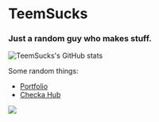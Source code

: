 # TeemSucks
### Just a random guy who makes stuff.

![TeemSucks's GitHub stats](https://github-readme-stats.vercel.app/api?username=TeemSucks&theme=transparent&show_icons=true)

Some random things:
- [Portfolio](https://teemsucks.github.io/portfolio)
- [Checka Hub](https://teemsucks.github.io/Checka/test/test.html)

[![](https://visitcount.itsvg.in/api?id=TeemSucks&label=Profile%20Views&color=6&icon=0&pretty=true)](https://visitcount.itsvg.in)
